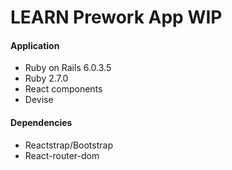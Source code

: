 # LEARN Prework App WIP

#### Application
- Ruby on Rails 6.0.3.5
- Ruby 2.7.0
- React components
- Devise


#### Dependencies
- Reactstrap/Bootstrap
- React-router-dom
